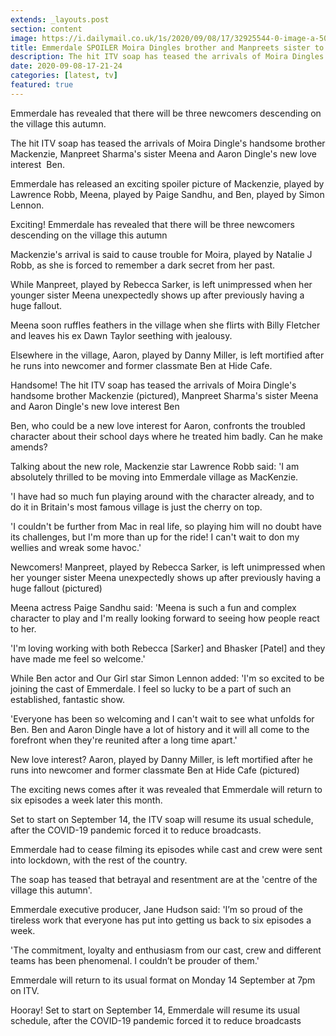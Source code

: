 ```yaml
---
extends: _layouts.post
section: content
image: https://i.dailymail.co.uk/1s/2020/09/08/17/32925544-0-image-a-50_1599581887297.jpg 
title: Emmerdale SPOILER Moira Dingles brother and Manpreets sister to arrive 
description: The hit ITV soap has teased the arrivals of Moira Dingles handsome brother Mackenzie, Manpreet Sharmas sister Meena and Aaron Dingles new love interest  Ben. 
date: 2020-09-08-17-21-24 
categories: [latest, tv] 
featured: true 
--- 
```

Emmerdale has revealed that there will be three newcomers descending on the village this autumn.

The hit ITV soap has teased the arrivals of Moira Dingle's handsome brother Mackenzie, Manpreet Sharma's sister Meena and Aaron Dingle's new love interest  Ben.

Emmerdale has released an exciting spoiler picture of Mackenzie, played by Lawrence Robb, Meena, played by Paige Sandhu, and Ben, played by Simon Lennon. 

Exciting! Emmerdale has revealed that there will be three newcomers descending on the village this autumn

Mackenzie's arrival is said to cause trouble for Moira, played by Natalie J Robb, as she is forced to remember a dark secret from her past.  

While Manpreet, played by Rebecca Sarker, is left unimpressed when her younger sister Meena unexpectedly shows up after previously having a huge fallout.

Meena soon ruffles feathers in the village when she flirts with Billy Fletcher and leaves his ex Dawn Taylor seething with jealousy.

Elsewhere in the village, Aaron, played by Danny Miller, is left mortified after he runs into newcomer and former classmate Ben at Hide Cafe.

Handsome! The hit ITV soap has teased the arrivals of Moira Dingle's handsome brother Mackenzie (pictured), Manpreet Sharma's sister Meena and Aaron Dingle's new love interest Ben

Ben, who could be a new love interest for Aaron, confronts the troubled character about their school days where he treated him badly. Can he make amends?   

Talking about the new role, Mackenzie star Lawrence Robb said: 'I am absolutely thrilled to be moving into Emmerdale village as MacKenzie.

'I have had so much fun playing around with the character already, and to do it in Britain's most famous village is just the cherry on top. 

'I couldn't be further from Mac in real life, so playing him will no doubt have its challenges, but I'm more than up for the ride! I can't wait to don my wellies and wreak some havoc.'

Newcomers! Manpreet, played by Rebecca Sarker, is left unimpressed when her younger sister Meena unexpectedly shows up after previously having a huge fallout (pictured) 

Meena actress Paige Sandhu said: 'Meena is such a fun and complex character to play and I'm really looking forward to seeing how people react to her.

'I'm loving working with both Rebecca [Sarker] and Bhasker [Patel] and they have made me feel so welcome.'

While Ben actor and Our Girl star Simon Lennon added: 'I'm so excited to be joining the cast of Emmerdale. I feel so lucky to be a part of such an established, fantastic show.

'Everyone has been so welcoming and I can't wait to see what unfolds for Ben. Ben and Aaron Dingle have a lot of history and it will all come to the forefront when they're reunited after a long time apart.'

New love interest? Aaron, played by Danny Miller, is left mortified after he runs into newcomer and former classmate Ben at Hide Cafe (pictured) 

The exciting news comes after it was revealed that Emmerdale will return to six episodes a week later this month.

Set to start on September 14, the ITV soap will resume its usual schedule, after the COVID-19 pandemic forced it to reduce broadcasts. 

Emmerdale had to cease filming its episodes while cast and crew were sent into lockdown, with the rest of the country.

The soap has teased that betrayal and resentment are at the 'centre of the village this autumn'.   

Emmerdale executive producer, Jane Hudson said: 'I’m so proud of the tireless work that everyone has put into getting us back to six episodes a week. 

'The commitment, loyalty and enthusiasm from our cast, crew and different teams has been phenomenal. I couldn’t be prouder of them.'

Emmerdale will return to its usual format on Monday 14 September at 7pm on ITV. 

Hooray! Set to start on September 14, Emmerdale will resume its usual schedule, after the COVID-19 pandemic forced it to reduce broadcasts 


